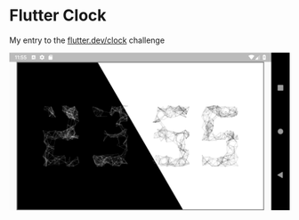 # Flutter Clock

My entry to the [flutter.dev/clock](https://flutter.dev/clock) challenge

![](BlackAndWhite.png)